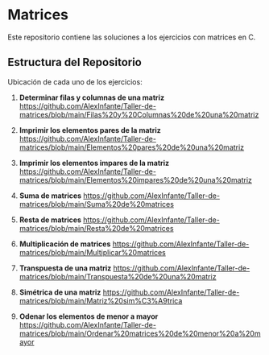  # Matrices
Este repositorio contiene las soluciones a los ejercicios con matrices en C. 
## Estructura del Repositorio 
Ubicación de cada uno de los ejercicios: 
1. **Determinar filas y columnas de una matriz** 
https://github.com/AlexInfante/Taller-de-matrices/blob/main/Filas%20y%20Columnas%20de%20una%20matriz

2. **Imprimir los elementos pares de la matriz**
https://github.com/AlexInfante/Taller-de-matrices/blob/main/Elementos%20pares%20de%20una%20matriz

3. **Imprimir los elementos impares de la matriz**
https://github.com/AlexInfante/Taller-de-matrices/blob/main/Elementos%20impares%20de%20una%20matriz

4. **Suma de matrices**
https://github.com/AlexInfante/Taller-de-matrices/blob/main/Suma%20de%20matrices

5. **Resta de matrices**
https://github.com/AlexInfante/Taller-de-matrices/blob/main/Resta%20de%20matrices

6. **Multiplicación de matrices**
https://github.com/AlexInfante/Taller-de-matrices/blob/main/Multiplicar%20matrices

7. **Transpuesta de una matriz**
https://github.com/AlexInfante/Taller-de-matrices/blob/main/Transpuesta%20de%20una%20matriz

8. **Simétrica de una matriz**
https://github.com/AlexInfante/Taller-de-matrices/blob/main/Matriz%20sim%C3%A9trica

9. **Odenar los elementos de menor a mayor**
https://github.com/AlexInfante/Taller-de-matrices/blob/main/Ordenar%20matrices%20de%20menor%20a%20mayor

